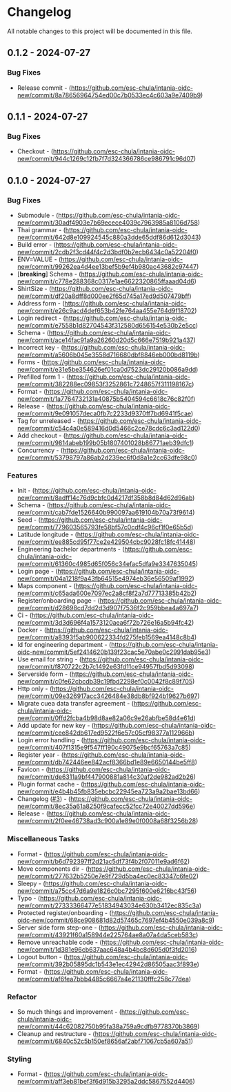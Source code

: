 # Changelog

All notable changes to this project will be documented in this file.

## 0.1.2 - 2024-07-27

### Bug Fixes

- Release commit - (https://github.com/esc-chula/intania-oidc-new/commit/8a78656964754ed00c7b0533ec4c603a9e7409b9)

## 0.1.1 - 2024-07-27

### Bug Fixes

- Checkout - (https://github.com/esc-chula/intania-oidc-new/commit/944c1269c12fb7f7d324366786ce986791c96d07)

## 0.1.0 - 2024-07-27

### Bug Fixes

- Submodule - (https://github.com/esc-chula/intania-oidc-new/commit/30adf4903e7b69ecece4039c7963985a8106d758)
- Thai grammar - (https://github.com/esc-chula/intania-oidc-new/commit/642d8e109924545c880a3dde65ddf86d612d3043)
- Build error - (https://github.com/esc-chula/intania-oidc-new/commit/2cdb2f3cd44f4c2d3bdf0b2ecb6434c0a52204f0)
- ENV=VALUE - (https://github.com/esc-chula/intania-oidc-new/commit/99262ea4d4ee13bef5b9ef4b980ac43682c97447)
- [**breaking**] Schema - (https://github.com/esc-chula/intania-oidc-new/commit/c778e288368c0317e1ae6622320865ffaaad04d6)
- ShirtSize - (https://github.com/esc-chula/intania-oidc-new/commit/df20a8dff8d000ee2f65d745a17ed9d507479bff)
- Address form - (https://github.com/esc-chula/intania-oidc-new/commit/e26c9acd4def653b42fe764aa455e764d9f18702)
- Login redirect - (https://github.com/esc-chula/intania-oidc-new/commit/e7558b1d82704543f312580d656154e530b2e5cc)
- Schema - (https://github.com/esc-chula/intania-oidc-new/commit/ace14fac91a9a26260d20d5c666e7519b921a437)
- Incorrect key - (https://github.com/esc-chula/intania-oidc-new/commit/a5606b045e3558d716680dbf8846eb000bd8119b)
- Forms - (https://github.com/esc-chula/intania-oidc-new/commit/e31e5be354626ef01ca0d7523dc29120b086a9dd)
- Prefilled form 1 - (https://github.com/esc-chula/intania-oidc-new/commit/382288ec09853f3252861c7248657f311198167c)
- Format - (https://github.com/esc-chula/intania-oidc-new/commit/1a7764732131a40875b5404594c6618c76c82f0f)
- Release - (https://github.com/esc-chula/intania-oidc-new/commit/9e091057deca0fb7c2233d9370ff7bd6941f5cae)
- Tag for unreleased - (https://github.com/esc-chula/intania-oidc-new/commit/c54c4a0e589416d0d5466c2ce78cdc6c3ad122d0)
- Add checkout - (https://github.com/esc-chula/intania-oidc-new/commit/9814abeb199b05b1807401028b86771aeb39dfc1)
- Concurrency - (https://github.com/esc-chula/intania-oidc-new/commit/53798797a86ab2d239ec6f0d8a1e2cc63dfe98c0)

### Features

- Init - (https://github.com/esc-chula/intania-oidc-new/commit/8adff14c76d9cbfc0d4217df358b8d84d62d96ab)
- Schema - (https://github.com/esc-chula/intania-oidc-new/commit/cab7fde1526640b990097aa619104b70a73f9614)
- Seed - (https://github.com/esc-chula/intania-oidc-new/commit/779603565793fe58bf57c0cdf4c96cf1f0e65b5d)
- Latitude longitude - (https://github.com/esc-chula/intania-oidc-new/commit/ee885cd95f77ce2e429504cbc9028fc18fc41448)
- Engineering bachelor departments - (https://github.com/esc-chula/intania-oidc-new/commit/61360c4985d65f056c34efac5dfa9e3347635045)
- Login page - (https://github.com/esc-chula/intania-oidc-new/commit/04a1218f9a43fb64515e4974eb36e56509af1992)
- Maps component - (https://github.com/esc-chula/intania-oidc-new/commit/c65ada600e7097ec2a8cf8f2a7d77713385b42b2)
- Register/onboarding page - (https://github.com/esc-chula/intania-oidc-new/commit/d28698cd7dd2d3d907f7536f2c959bbea4a697a7)
- Ci - (https://github.com/esc-chula/intania-oidc-new/commit/3d3d696f4a1573120aea6f72b726e16a5b94fc42)
- Docker - (https://github.com/esc-chula/intania-oidc-new/commit/a8393f5ab900622334fd275feb1569ea4148c8b4)
- Id for engineering department - (https://github.com/esc-chula/intania-oidc-new/commit/5ef2414620b139f23cac5e70abe0c2991dab95e3)
- Use email for string - (https://github.com/esc-chula/intania-oidc-new/commit/f870722c2b7c1492e63fd11ce94957fbd5d93098)
- Serverside form - (https://github.com/esc-chula/intania-oidc-new/commit/c0fe62cbcdb39c19fbd2298ef0c0042f8c89f705)
- Http only - (https://github.com/esc-chula/intania-oidc-new/commit/09e326917acc3426484e38db8bf924b19627b697)
- Migrate cuea data transfer agreement - (https://github.com/esc-chula/intania-oidc-new/commit/0ffd2fcba4b98d8ae82a06c9e26abfbe58d4e61d)
- Add update for new key - (https://github.com/esc-chula/intania-oidc-new/commit/cee842db617ed9522f6e57c05cf98377a112966b)
- Login error handling - (https://github.com/esc-chula/intania-oidc-new/commit/407f1315e9f547ff190c49075e9bcf65763a7c85)
- Register year - (https://github.com/esc-chula/intania-oidc-new/commit/db742446ee842acf8366bd1e89e6650144be5ff8)
- Favicon - (https://github.com/esc-chula/intania-oidc-new/commit/de6311a9bf447900881a814c30af2de982ad2b26)
- Plugin format cache - (https://github.com/esc-chula/intania-oidc-new/commit/e4b4b45fb835ebcbc22945ea723a9a2bae13bd66)
- Changelog ([#3](https://github.com/esc-chula/intania-oidc-new/issues/3)) - (https://github.com/esc-chula/intania-oidc-new/commit/8ec35a61a8250f9cafecc52fcc72e40027dd596e)
- Release - (https://github.com/esc-chula/intania-oidc-new/commit/2f0ee46738ad3c900a1e89e0f0008a68f3256b28)

### Miscellaneous Tasks

- Format - (https://github.com/esc-chula/intania-oidc-new/commit/b6d792397ff2d21ac5df73f4b2f07011e9ad6f62)
- Move components dir - (https://github.com/esc-chula/intania-oidc-new/commit/277632b5250e7e9f729d5ba4ec0ec83347c6fe02)
- Sleepy - (https://github.com/esc-chula/intania-oidc-new/commit/a75cc47d6a9e1826c0bc7295f600e6216bc43f56)
- Typo - (https://github.com/esc-chula/intania-oidc-new/commit/27333366477e51834943034e630b3412ec835c3a)
- Protected register/onboarding - (https://github.com/esc-chula/intania-oidc-new/commit/68ce908681d82d57465c7697ef4b4550e039a8c9)
- Server side form step-one - (https://github.com/esc-chula/intania-oidc-new/commit/43921f60a158944e225764ae8a07a4da5ceb583c)
- Remove unreachable code - (https://github.com/esc-chula/intania-oidc-new/commit/1d381e96cb637aac648a4b4bc8d605d0f3fd2016)
- Logout button - (https://github.com/esc-chula/intania-oidc-new/commit/392b05895dc1b543e1ec42942d86505aac3f893e)
- Format - (https://github.com/esc-chula/intania-oidc-new/commit/af6fea7bbb4485c6667a4e21130fffc258c77dea)

### Refactor

- So much things and improvement - (https://github.com/esc-chula/intania-oidc-new/commit/44c62082750b95fa38a759a9cdfb9778370b3869)
- Cleanup and restructure - (https://github.com/esc-chula/intania-oidc-new/commit/6840c52c5b150ef8656af2abf71067cb5a607a51)

### Styling

- Format - (https://github.com/esc-chula/intania-oidc-new/commit/aff3eb81bef3f6d915b3295a2ddc5867552d4406)

<!-- generated by git-cliff -->
